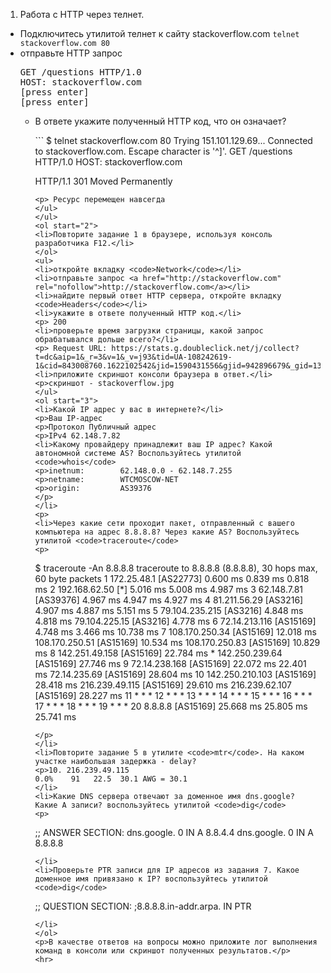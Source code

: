 <ol>
<li>Работа c HTTP через телнет.</li>
</ol>
<ul>
<li>Подключитесь утилитой телнет к сайту stackoverflow.com
<code>telnet stackoverflow.com 80</code></li>
<li>отправьте HTTP запрос</li>

<div class="highlight highlight-source-shell position-relative" data-snippet-clipboard-copy-content="GET /questions HTTP/1.0
HOST: stackoverflow.com
[press enter]
[press enter]
"><pre>GET /questions HTTP/1.0
HOST: stackoverflow.com
[press enter]
[press enter]</pre></div>
<ul>
<li>В ответе укажите полученный HTTP код, что он означает?</li>
<p>
```
$ telnet stackoverflow.com 80
Trying 151.101.129.69...
Connected to stackoverflow.com.
Escape character is '^]'.
GET /questions HTTP/1.0
HOST: stackoverflow.com

HTTP/1.1 301 Moved Permanently
```
<p> Ресурс перемещен навсегда
</ul>
</ul>
<ol start="2">
<li>Повторите задание 1 в браузере, используя консоль разработчика F12.</li>
</ol>
<ul>
<li>откройте вкладку <code>Network</code></li>
<li>отправьте запрос <a href="http://stackoverflow.com" rel="nofollow">http://stackoverflow.com</a></li>
<li>найдите первый ответ HTTP сервера, откройте вкладку <code>Headers</code></li>
<li>укажите в ответе полученный HTTP код.</li>
<p> 200
<li>проверьте время загрузки страницы, какой запрос обрабатывался дольше всего?</li>
<p> Request URL: https://stats.g.doubleclick.net/j/collect?t=dc&aip=1&_r=3&v=1&_v=j93&tid=UA-108242619-1&cid=843008760.1622102542&jid=1590431556&gjid=942896679&_gid=134024615.1630951327&_u=YCDACEAABAAAAC~&z=494800375
<li>приложите скриншот консоли браузера в ответ.</li>
<p>скриншот - stackoverflow.jpg
</ul>
<ol start="3">
<li>Какой IP адрес у вас в интернете?</li>
<p>Ваш IP-адрес
<p>Протокол	Публичный адрес
<p>IPv4	62.148.7.82
<li>Какому провайдеру принадлежит ваш IP адрес? Какой автономной системе AS? Воспользуйтесь утилитой <code>whois</code>
<p>inetnum:        62.148.0.0 - 62.148.7.255
<p>netname:        WTCMOSCOW-NET
<p>origin:         AS39376
</p>
</li>
<p>
<li>Через какие сети проходит пакет, отправленный с вашего компьютера на адрес 8.8.8.8? Через какие AS? Воспользуйтесь утилитой <code>traceroute</code>
<p>
```
$ traceroute -An 8.8.8.8
traceroute to 8.8.8.8 (8.8.8.8), 30 hops max, 60 byte packets
 1  172.25.48.1 [AS22773]  0.600 ms  0.839 ms  0.818 ms
 2  192.168.62.50 [*]  5.016 ms  5.008 ms  4.987 ms
 3  62.148.7.81 [AS39376]  4.967 ms  4.947 ms  4.927 ms
 4  81.211.56.29 [AS3216]  4.907 ms  4.887 ms  5.151 ms
 5  79.104.235.215 [AS3216]  4.848 ms  4.818 ms 79.104.225.15 [AS3216]  4.778 ms
 6  72.14.213.116 [AS15169]  4.748 ms  3.466 ms  10.738 ms
 7  108.170.250.34 [AS15169]  12.018 ms 108.170.250.51 [AS15169]  10.534 ms 108.170.250.83 [AS15169]  10.829 ms
 8  142.251.49.158 [AS15169]  22.784 ms * 142.250.239.64 [AS15169]  27.746 ms
 9  72.14.238.168 [AS15169]  22.072 ms  22.401 ms 72.14.235.69 [AS15169]  28.604 ms
10  142.250.210.103 [AS15169]  28.418 ms 216.239.49.115 [AS15169]  29.610 ms 216.239.62.107 [AS15169]  28.227 ms
11  * * *
12  * * *
13  * * *
14  * * *
15  * * *
16  * * *
17  * * *
18  * * *
19  * * *
20  8.8.8.8 [AS15169]  25.668 ms  25.805 ms  25.741 ms
```
</p>
</li>
<li>Повторите задание 5 в утилите <code>mtr</code>. На каком участке наибольшая задержка - delay?
<p>10. 216.239.49.115                                                            0.0%    91   22.5  30.1 AWG = 30.1
</li>
<li>Какие DNS сервера отвечают за доменное имя dns.google? Какие A записи? воспользуйтесь утилитой <code>dig</code>
<p>
```
;; ANSWER SECTION:
dns.google.             0       IN      A       8.8.4.4
dns.google.             0       IN      A       8.8.8.8
```
</li>
<li>Проверьте PTR записи для IP адресов из задания 7. Какое доменное имя привязано к IP? воспользуйтесь утилитой <code>dig</code>
```
;; QUESTION SECTION:
;8.8.8.8.in-addr.arpa.          IN      PTR
```
</li>
</ol>
<p>В качестве ответов на вопросы можно приложите лог выполнения команд в консоли или скриншот полученных результатов.</p>
<hr>
